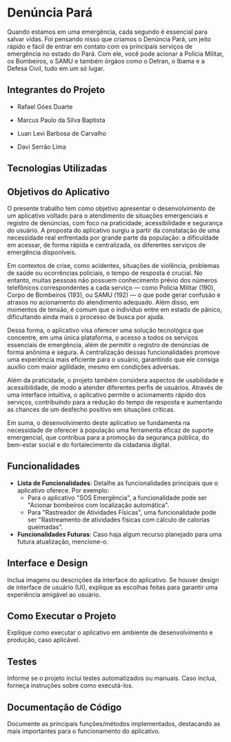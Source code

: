 # Denúncia Pará

Quando estamos em uma emergência, cada segundo é essencial para salvar vidas. Foi 
pensando nisso que criamos o Denúncia Pará, um jeito rápido e fácil de entrar em 
contato com os principais serviços de emergência no estado do Pará. Com ele, você 
pode acionar a Polícia Militar, os Bombeiros, o SAMU e também órgãos como o 
Detran, o Ibama e a Defesa Civil, tudo em um só lugar. 

## Integrantes do Projeto

- Rafael Góes Duarte

- Marcus Paulo da Silva Baptista 

- Luan Levi Barbosa de Carvalho

- Davi Serrão Lima

## Tecnologias Utilizadas

## Objetivos do Aplicativo

O presente trabalho tem como objetivo apresentar o desenvolvimento de um aplicativo voltado para o atendimento de situações emergenciais e registro de denúncias, com foco na praticidade, acessibilidade e segurança do usuário. A proposta do aplicativo surgiu a partir da constatação de uma necessidade real enfrentada por grande parte da população: a dificuldade em acessar, de forma rápida e centralizada, os diferentes serviços de emergência disponíveis.

Em contextos de crise, como acidentes, situações de violência, problemas de saúde ou ocorrências policiais, o tempo de resposta é crucial. No entanto, muitas pessoas não possuem conhecimento prévio dos números telefônicos correspondentes a cada serviço — como Polícia Militar (190), Corpo de Bombeiros (193), ou SAMU (192) — o que pode gerar confusão e atrasos no acionamento do atendimento adequado. Além disso, em momentos de tensão, é comum que o indivíduo entre em estado de pânico, dificultando ainda mais o processo de busca por ajuda.

Dessa forma, o aplicativo visa oferecer uma solução tecnológica que concentre, em uma única plataforma, o acesso a todos os serviços essenciais de emergência, além de permitir o registro de denúncias de forma anônima e segura. A centralização dessas funcionalidades promove uma experiência mais eficiente para o usuário, garantindo que ele consiga auxílio com maior agilidade, mesmo em condições adversas.

Além da praticidade, o projeto também considera aspectos de usabilidade e acessibilidade, de modo a atender diferentes perfis de usuários. Através de uma interface intuitiva, o aplicativo permite o acionamento rápido dos serviços, contribuindo para a redução do tempo de resposta e aumentando as chances de um desfecho positivo em situações críticas.

Em suma, o desenvolvimento deste aplicativo se fundamenta na necessidade de oferecer à população uma ferramenta eficaz de suporte emergencial, que contribua para a promoção da segurança pública, do bem-estar social e do fortalecimento da cidadania digital.

## Funcionalidades

- **Lista de Funcionalidades**: Detalhe as funcionalidades principais que o aplicativo oferece. Por exemplo:
  - Para o aplicativo "SOS Emergência", a funcionalidade pode ser "Acionar bombeiros com localização automática".
  - Para "Rastreador de Atividades Físicas", uma funcionalidade pode ser "Rastreamento de atividades físicas com cálculo de calorias queimadas".
- **Funcionalidades Futuras**: Caso haja algum recurso planejado para uma futura atualização, mencione-o.

## Interface e Design

Inclua imagens ou descrições da interface do aplicativo. Se houver design de interface de usuário (UI), explique as escolhas feitas para garantir uma experiência amigável ao usuário.

## Como Executar o Projeto

Explique como executar o aplicativo em ambiente de desenvolvimento e produção, caso aplicável.

## Testes

Informe se o projeto inclui testes automatizados ou manuais. Caso inclua, forneça instruções sobre como executá-los.

## Documentação de Código

Documente as principais funções/métodos implementados, destacando as mais importantes para o funcionamento do aplicativo.
